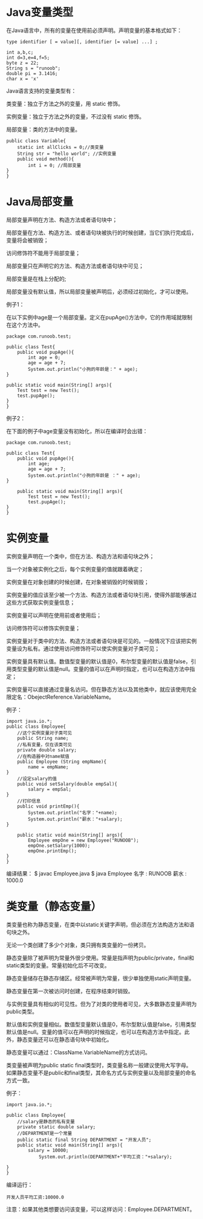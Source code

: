 # Java变量类型 #

在Java语言中，所有的变量在使用前必须声明。声明变量的基本格式如下：

    type identifier [ = value][, identifier [= value] ...] ;
    
    int a,b,c;
    int d=3,e=4,f=5;
    byte z = 22;
    String s = "runoob";
    double pi = 3.1416;
    char x = 'x'

Java语言支持的变量类型有：

类变量：独立于方法之外的变量，用 static 修饰。

实例变量：独立于方法之外的变量，不过没有 static 修饰。

局部变量：类的方法中的变量。

    public class Variable{
    	static int allClicks = 0;//类变量
    	String str = "hello world"; //实例变量
    	public void method(){
    		int i = 0; //局部变量
    }
    }

# Java局部变量 #
局部变量声明在方法、构造方法或者语句块中；

局部变量在方法、构造方法、或者语句块被执行的时候创建，当它们执行完成后，变量将会被销毁；

访问修饰符不能用于局部变量；

局部变量只在声明它的方法、构造方法或者语句块中可见；

局部变量是在栈上分配的;

局部变量没有默认值，所以局部变量被声明后，必须经过初始化，才可以使用。

例子1：

在以下实例中age是一个局部变量。定义在pupAge()方法中，它的作用域就限制在这个方法中。

    package com.runoob.test;
    
    public class Test{
    	public void pupAge(){
    		int age = 0;
    		age = age + 7;
    		System.out.println("小狗的年龄是：" + age);
    }
    
    public static void main(String[] args){
    	Test test = new Test();
    	test.pupAge();
    }
    }

例子2：

在下面的例子中age变量没有初始化，所以在编译时会出错：

    package com.runoob.test;
    
    public class Test{
    	public void pupAge(){
    		int age;
    		age = age + 7;
    		System.out.println("小狗的年龄是 ：" + age);
    }
    
    	public static void main(String[] args){
    		Test test = new Test();
    		test.pupAge();
    }
    }

# 实例变量 #

实例变量声明在一个类中，但在方法、构造方法和语句块之外；

当一个对象被实例化之后，每个实例变量的值就跟着确定；

实例变量在对象创建的时候创建，在对象被销毁的时候销毁；

实例变量的值应该至少被一个方法、构造方法或者语句块引用，使得外部能够通过这些方式获取实例变量信息；

实例变量可以声明在使用前或者使用后；

访问修饰符可以修饰实例变量；

实例变量对于类中的方法、构造方法或者语句块是可见的。一般情况下应该把实例变量设为私有。通过使用访问修饰符可以使实例变量对子类可见；

实例变量具有默认值。数值型变量的默认值是0，布尔型变量的默认值是false，引用类型变量的默认值是null。变量的值可以在声明时指定，也可以在构造方法中指定；

实例变量可以直接通过变量名访问。但在静态方法以及其他类中，就应该使用完全限定名：ObejectReference.VariableName。

例子：

    import java.io.*;
    public class Employee{
    	//这个实例变量对子类可见
    	public String name;
    	//私有变量，仅在该类可见
    	private double salary;
    	//在构造器中对name赋值
    	public Employee (String empName){
    		name = empName;
    }
    	//设定salary的值
    	public void setSalary(double empSal){
    		salary = empSal;
    }
    	//打印信息
    	public void printEmp(){
    		System.out.println("名字："+name);
    		System.out.println("薪水："+salary);
    }
    
    	public static void main(String[] args){
    		Employee empOne = new Employee("RUNOOB");
    		empOne.setSalary(1000);
    		empOne.printEmp();
    }
    }

编译结果：
    $ javac Employee.java 
    $ java Employee
    名字 : RUNOOB
    薪水 : 1000.0

# 类变量（静态变量） #

类变量也称为静态变量，在类中以static关键字声明，但必须在方法构造方法和语句块之外。

无论一个类创建了多少个对象，类只拥有类变量的一份拷贝。

静态变量除了被声明为常量外很少使用。常量是指声明为public/private，final和static类型的变量。常量初始化后不可改变。

静态变量储存在静态存储区。经常被声明为常量，很少单独使用static声明变量。

静态变量在第一次被访问时创建，在程序结束时销毁。

与实例变量具有相似的可见性。但为了对类的使用者可见，大多数静态变量声明为public类型。

默认值和实例变量相似。数值型变量默认值是0，布尔型默认值是false，引用类型默认值是null。变量的值可以在声明的时候指定，也可以在构造方法中指定。此外，静态变量还可以在静态语句块中初始化。

静态变量可以通过：ClassName.VariableName的方式访问。

类变量被声明为public static final类型时，类变量名称一般建议使用大写字母。如果静态变量不是public和final类型，其命名方式与实例变量以及局部变量的命名方式一致。

例子：
    
    import java.io.*;
    
    public class Employee{
    	//salary是静态的私有变量
    	private static double salary;
    	//DEPARTMENT是一个常量
    	public static final String DEPARTMENT = "开发人员";
    	public static void main(String[] args){
    		salary = 10000;
    			System.out.println(DEPARTMENT+"平均工资："+salary);
    
    }
    }

编译运行：

    开发人员平均工资:10000.0


注意：如果其他类想要访问该变量，可以这样访问：Employee.DEPARTMENT。
